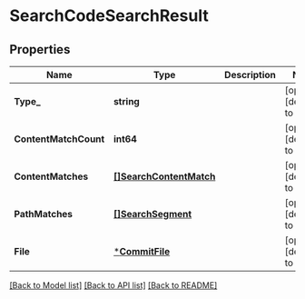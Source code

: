 # SearchCodeSearchResult

## Properties
Name | Type | Description | Notes
------------ | ------------- | ------------- | -------------
**Type_** | **string** |  | [optional] [default to null]
**ContentMatchCount** | **int64** |  | [optional] [default to null]
**ContentMatches** | [**[]SearchContentMatch**](search_content_match.md) |  | [optional] [default to null]
**PathMatches** | [**[]SearchSegment**](search_segment.md) |  | [optional] [default to null]
**File** | [***CommitFile**](commit_file.md) |  | [optional] [default to null]

[[Back to Model list]](../README.md#documentation-for-models) [[Back to API list]](../README.md#documentation-for-api-endpoints) [[Back to README]](../README.md)


